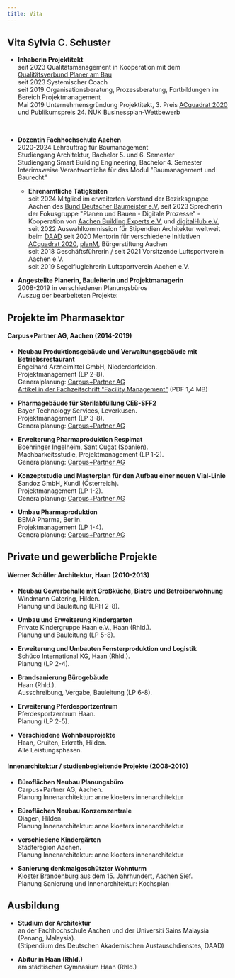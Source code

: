 ```yaml
---
title: Vita
---
```


## Vita Sylvia C. Schuster

- **Inhaberin Projektitekt** <br>
  seit 2023 Qualitätsmanagement in Kooperation mit dem [Qualitätsverbund Planer am Bau](https://planer-am-bau.de/)<br>
  seit 2023 Systemischer Coach <br>
  seit 2019 Organisationsberatung, Prozessberatung, Fortbildungen im Bereich Projektmanagement<br>
  Mai 2019 Unternehmensgründung Projektitekt, 3\. Preis [ACquadrat 2020](https://www.ac-quadrat.de/) und Publikumspreis 24. NUK Businessplan-Wettbewerb<br>
 <br>

- **Dozentin Fachhochschule Aachen** <br>
  2020-2024 Lehrauftrag für Baumanagement<br>
  Studiengang Architektur, Bachelor 5. und 6. Semester<br>
  Studiengang Smart Building Engineering, Bachelor 4. Semester<br>
  Interimsweise Verantwortliche für das Modul "Baumanagement und Baurecht"

  - **Ehrenamtliche Tätigkeiten** <br>
  seit 2024 Mitglied im erweiterten Vorstand der Bezirksgruppe Aachen des [Bund Deutscher Baumeister e.V.](https://www.baumeister-online.de/landesverband/nordrhein-westfalen/aachen/)
  seit 2023 Sprecherin der Fokusgruppe "Planen und Bauen - Digitale Prozesse" - Kooperation von [Aachen Building Experts e.V.](https://aachenbuildingexperts.de/) und [digitalHub e.V.](https://aachen.digital/)
  seit 2022 Auswahlkommission für Stipendien Architektur weltweit beim [DAAD](https://www2.daad.de/ausland/studieren/stipendium/de/70-stipendien-finden-und-bewerben/?detail=57504328)
  seit 2020 Mentorin für verschiedene Initiativen [ACquadrat 2020](https://www.ac-quadrat.de/), [planM](http://www.planm-mentoring.de/), Bürgerstiftung Aachen<br>
  seit 2018 Geschäftsführerin / seit 2021 Vorsitzende Luftsportverein Aachen e.V. <br>
  seit 2019 Segelfluglehrerin  Luftsportverein Aachen e.V.<br>
  
- **Angestellte Planerin, Bauleiterin und Projektmanagerin** <br>
  2008-2019 in verschiedenen Planungsbüros <br>
  Auszug der bearbeiteten Projekte:

## Projekte im Pharmasektor
#### Carpus+Partner AG, Aachen (2014-2019)

- **Neubau Produktionsgebäude und Verwaltungsgebäude mit Betriebsrestaurant** <br>
  Engelhard Arzneimittel GmbH, Niederdorfelden. <br>
  Projektmanagement (LP 2-8).<br>
  Generalplanung: [Carpus+Partner AG](https://www.carpus.de/what-we-do/engelhard-produktion-und-kantine)<br>
  [Artikel in der Fachzeitschrift "Facility Management"](/contents/2018_Artikel_Facility_Management.pdf) (PDF 1,4 MB)

- **Pharmagebäude für Sterilabfüllung CEB-SFF2** <br>
  Bayer Technology Services, Leverkusen. <br>
  Projektmanagement (LP 3-8).<br>
  Generalplanung: [Carpus+Partner AG](https://www.carpus.de/)
  
- **Erweiterung Pharmaproduktion Respimat** <br>
  Boehringer Ingelheim, Sant Cugat (Spanien).<br>
  Machbarkeitsstudie, Projektmanagement (LP 1-2).<br>
  Generalplanung: [Carpus+Partner AG](https://www.carpus.de/)
  
- **Konzeptstudie und Masterplan für den Aufbau einer neuen Vial-Linie**<br>
  Sandoz GmbH, Kundl (Österreich).<br>
  Projektmanagement (LP 1-2).<br>
  Generalplanung: [Carpus+Partner AG](https://www.carpus.de/)
  
- **Umbau Pharmaproduktion**<br>
  BEMA Pharma, Berlin.<br>
  Projektmanagement (LP 1-4).<br>
  Generalplanung: [Carpus+Partner AG](https://www.carpus.de/)


## Private und gewerbliche Projekte
#### Werner Schüller Architektur, Haan (2010-2013)

- **Neubau Gewerbehalle mit Großküche, Bistro und Betreiberwohnung**<br>
  Windmann Catering, Hilden.<br>
  Planung und Bauleitung (LPH 2-8).
  
- **Umbau und Erweiterung Kindergarten**<br>
 Private Kindergruppe Haan e.V., Haan (Rhld.).<br>
 Planung und Bauleitung (LP 5-8).
 
- **Erweiterung und Umbauten Fensterproduktion und Logistik**<br>
  Schüco International KG, Haan (Rhld.).<br>
  Planung (LP 2-4).
  
- **Brandsanierung Bürogebäude**<br>
  Haan (Rhld.).<br>
  Ausschreibung, Vergabe, Bauleitung (LP 6-8).
  
- **Erweiterung Pferdesportzentrum**<br>
  Pferdesportzentrum Haan.<br>
  Planung (LP 2-5).
  
- **Verschiedene Wohnbauprojekte**<br>
  Haan, Gruiten, Erkrath, Hilden.<br>
  Alle Leistungsphasen.
  
#### Innenarchitektur / studienbegleitende Projekte (2008-2010)

- **Büroflächen Neubau Planungsbüro**<br>
  Carpus+Partner AG, Aachen.<br>
  Planung Innenarchitektur: anne kloeters innenarchitektur
  
- **Büroflächen Neubau Konzernzentrale**<br>
  Qiagen, Hilden.<br>
  Planung Innenarchitektur: anne kloeters innenarchitektur
  
- **verschiedene Kindergärten**<br>
  Städteregion Aachen.<br>
  Planung Innenarchitektur: anne kloeters innenarchitektur
  
- **Sanierung denkmalgeschützter Wohnturm**<br>
  [Kloster Brandenburg](https://de.wikipedia.org/wiki/Kloster_Brandenburg_(Sief)) aus dem 15. Jahrhundert, Aachen Sief.<br>
  Planung Sanierung und Innenarchitektur: Kochsplan
  
## Ausbildung
  
- **Studium der Architektur**<br>
  an der Fachhochschule Aachen und der Universiti Sains Malaysia (Penang, Malaysia).<br>
  (Stipendium des Deutschen Akademischen Austauschdienstes, DAAD)
  
- **Abitur in Haan (Rhld.)**<br>
  am städtischen Gymnasium Haan (Rhld.)

